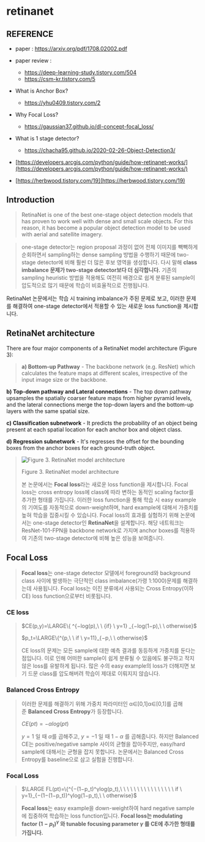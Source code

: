# retinanet

## REFERENCE
- paper : https://arxiv.org/pdf/1708.02002.pdf
- paper review : 
  - https://deep-learning-study.tistory.com/504
  - https://csm-kr.tistory.com/5

- What is Anchor Box?
  - https://yhu0409.tistory.com/2 
- Why Focal Loss?
  - https://gaussian37.github.io/dl-concept-focal_loss/ 
- What is 1 stage detector?
  - https://chacha95.github.io/2020-02-26-Object-Detection3/ 
- [https://developers.arcgis.com/python/guide/how-retinanet-works/](https://developers.arcgis.com/python/guide/how-retinanet-works/)
- [https://herbwood.tistory.com/19](https://herbwood.tistory.com/19)

## Introduction

> RetinaNet is one of the best one-stage object detection models that has proven to work well with dense and small scale objects. For this reason, it has become a popular object detection model to be used with aerial and satellite imagery.
> 

> one-stage detector는 region proposal 과정이 없어 전체 이미지를 빽빽하게 순회하면서 sampling하는 dense sampling 방법을 수행하기 때문에 two-stage detector에 비해 훨씬 더 많은 후보 영역을 생성합니다. 다시 말해 **class imbalance 문제가 two-stage detector보다 더 심각합니다.** 기존의 sampling heuristic 방법을 적용해도 여전히 배경으로 쉽게 분류된 sample이 압도적으로 많기 때문에 학습이 비효율적으로 진행됩니다.

RetinaNet 논문에서는 학습 시 training imbalance가 주된 문제로 보고, 이러한 문제를 해결하여 one-stage detector에서 적용할 수 있는 새로운 loss function을 제시합니다.
> 

## **RetinaNet architecture**

There are four major components of a RetinaNet model architecture (Figure 3):

> **a) Bottom-up Pathway** - The backbone network (e.g. ResNet) which calculates the feature maps at different scales, irrespective of the input image size or the backbone.

**b) Top-down pathway and Lateral connections** - The top down pathway upsamples the spatially coarser feature maps from higher pyramid levels, and the lateral connections merge the top-down layers and the bottom-up layers with the same spatial size.

**c) Classification subnetwork** - It predicts the probability of an object being present at each spatial location for each anchor box and object class.

**d) Regression subnetwork** - It's regresses the offset for the bounding boxes from the anchor boxes for each ground-truth object.
> 
> 
> ![Figure 3. RetinaNet model architecture](https://developers.arcgis.com/assets/img/python-graphics/retinanet.png)
> 
> Figure 3. RetinaNet model architecture
> 
> 본 논문에서는 **Focal loss**라는 새로운 loss function을 제시합니다. Focal loss는 cross entropy loss에 class에 따라 변하는 동적인 scaling factor를 추가한 형태를 가집니다. 이러한 loss function을 통해 학습 시 easy example의 기여도를 자동적으로 down-weight하며, hard example에 대해서 가중치를 높혀 학습을 집중시킬 수 있습니다. Focal loss의 효과를 실험하기 위해 논문에서는 one-stage detector인 **RetinaNet**을 설계합니다. 해당 네트워크는 ResNet-101-FPN을 backbone network로 가지며 anchor boxes를 적용하여 기존의 two-stage detector에 비해 높은 성능을 보여줍니다.
> 

## **Focal Loss**

> **Focal loss**는 one-stage detector 모델에서 foreground와 background class 사이에 발생하는 극단적인 class imbalance(가령 1:1000)문제를 해결하는데 사용됩니다. Focal loss는 이진 분류에서 사용되는 Cross Entropy(이하 CE) loss function으로부터 비롯됩니다.
> 

### **CE loss**

> $CE(p,y)=\LARGE\{ ^{−log(p),\ \ {if} \ y=1} _{−log(1−p),\ \ otherwise}$
> 
> 
> 
> $p_t=\LARGE\{^{p,\ \ if \  y=11}_{−p,\ \ otherwise}$
> 
> CE loss의 문제는 모든 sample에 대한 예측 결과를 동등하게 가중치를 둔다는 점입니다. 이로 인해 어떠한 sample이 쉽게 분류될 수 있음에도 불구하고 작지 않은 loss를 유발하게 됩니다. 많은 수의 easy example의 loss가 더해지면 보기 드문 class를 압도해버려 학습이 제대로 이뤄지지 않습니다.
> 

### **Balanced Cross Entropy**

> 이러한 문제를 해결하기 위해 가중치 파라미터인 α∈[0,1]α∈[0,1]를 곱해준 **Balanced Cross Entropy**가 등장합니다.
> 
> 
> $CE(pt)=−αlog(pt)$
> 
> $y=1$ 일 때 $\alpha$를 곱해주고, $y=-1$ 일 때 $1-\alpha$ 를 곱해줍니다.
> 하지만 Balanced CE는 positive/negative sample 사이의 균형을 잡아주지만, easy/hard sample에 대해서는 균형을 잡지 못합니다. 논문에서는 Balanced Cross Entropy를 baseline으로 삼고 실험을 진행합니다.
> 

### **Focal Loss**

> $\LARGE FL(pt)=\{^{−(1−p_t)^γlog(p_t),\ \ \ \ \ \ \ \ \ \ \ \ \ \ \ \  if \ y=1}_{−(1−(1−p_t))^γlog(1−p_t),\ \ otherwise}$
> 
> 
> **Focal loss**는 easy example을 down-weight하여 hard negative sample에 집중하여 학습하는 loss function입니다. **Focal loss는 modulating factor $(1−p_t)^γ$ 와 tunable focusing parameter $γ$ 를 CE에 추가한 형태를 가집니다.**
>

